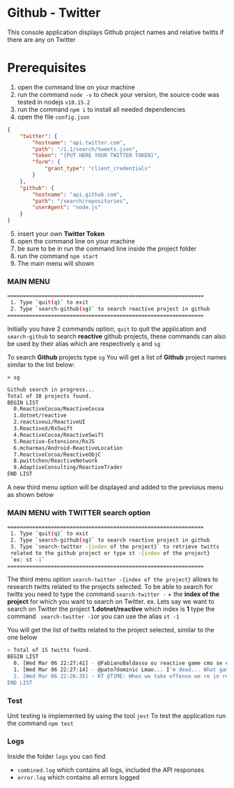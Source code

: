 # Github - Twitter
This console application displays Github project names and relative twitts if there are any on Twitter

# Prerequisites

1. open the command line on your machine
2. run the command `node -v` to check your version, the source code was tested in nodejs `v10.15.2` 
3. run the command `npm i` to install all needed dependencies
4. open the file `config.json`
```json 
{
    "twitter": {
        "hostname": "api.twitter.com",
        "path": "/1.1/search/tweets.json",
        "token": "{PUT HERE YOUR TWITTER TOKEN}",
        "form": {
            "grant_type": "client_credentials"
        }
    },
    "github": {
        "hostname": "api.github.com",
        "path": "/search/repositories",
        "userAgent": "node.js"
    }
}
```
5. insert your own **Twitter Token**
6. open the command line on your machine
7. be sure to be in run the command line inside the project folder
8. run the command `npm start` 
9. The main menu will shown

### MAIN MENU
```sh
===============================================================
 1. Type `quit(q)` to exit
 2. Type `search-github(sg)` to search reactive project in github
===============================================================
```
Initially you have 2 commands option, `quit` to quit the application and `search-github` to search **reactive** github projects, these commands can also be used by their alias which are respectively `q` and `sg`

To search **Github** projects type `sg`
You will get a list of **Github** project names similar to the list below:

`> sg`
```sh
Github search in progress...
Total of 10 projects found.
BEGIN LIST
  0.ReactiveCocoa/ReactiveCocoa
  1.dotnet/reactive
  2.reactiveui/ReactiveUI
  3.ReactiveX/RxSwift
  4.ReactiveCocoa/ReactiveSwift
  5.Reactive-Extensions/RxJS
  6.mcharmas/Android-ReactiveLocation
  7.ReactiveCocoa/ReactiveObjC
  8.pwittchen/ReactiveNetwork
  9.AdaptiveConsulting/ReactiveTrader
END LIST
```

A new third menu option will be displayed and added to the previoius menu as shown below
### MAIN MENU with TWITTER search option
```sh
===============================================================
 1. Type `quit(q)` to exit
 2. Type `search-github(sg)` to search reactive project in github
 3. Type `search-twitter -{index of the project}` to retrieve twitts 
 related to the github project or type st -{index of the project}
 `ex: st -1`
===============================================================
```
The third menu option `search-twitter -{index of the project}` allows to research twitts related to the projects selected.
To be able to search for twitts you need to type the command `search-twitter -`  + the **index of the project** for which you want to search on Twitter.
ex.
Lets say we want to search on Twitter the project  **1.dotnet/reactive** which index is **1**
type the command ` search-twitter -1`or you can use the alias `st -1`

You will get the list of twitts related to the project selected, similar to the one below
```sh
> Total of 15 twitts found.
BEGIN LIST
  0. [Wed Mar 06 22:27:41] - @FabianoBaldasso ou reactive game cmo se chama na englaterra 
  1. [Wed Mar 06 22:27:14] - @pato7dominic Lmao... I'm dead... What game plan?? It's not a game plan if you're hoping that the other team puts i… https://t.co/4jCUkl3bfu 
  2. [Wed Mar 06 22:26:35] - RT @TIME: When we take offense we re in reactive ...
END LIST
  ```
### Test
Unit testing is implemented by using the tool `jest`
To test the application run the command `npm test`

### Logs
Inside the folder `logs` you can find 
- `combined.log` which contains all logs, included the API responses 
- `error.log` which contains all errors logged